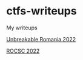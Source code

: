 # ctfs-writeups
My writeups 

<a href=https://www.notion.so/valasepaul/Unbreakable-Romania-2022-f53fb58ab173459b9fee7de3372d232d>Unbreakable Romania 2022 </a>

<a href=https://www.notion.so/valasepaul/Rocsc-2022-d997118face849fa9f26e3c66714d1bf>ROCSC 2022</a>
